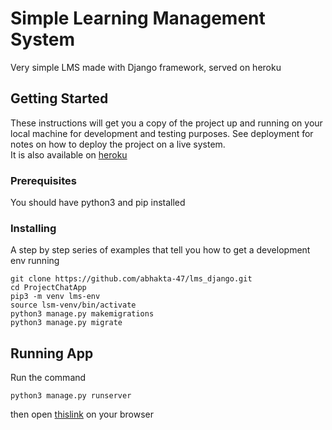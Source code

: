 # Simple Learning Management System

Very simple LMS made with Django framework, served on heroku

## Getting Started

These instructions will get you a copy of the project up and running on your local machine for development and testing purposes. See deployment for notes on how to deploy the project on a live system.<br>
It is also available on [heroku](http://geo-classes.herokuapp.com/6/geo)

### Prerequisites

You should have python3 and pip installed

### Installing

A step by step series of examples that tell you how to get a development env running

```
git clone https://github.com/abhakta-47/lms_django.git
cd ProjectChatApp
pip3 -m venv lms-env
source lsm-venv/bin/activate
python3 manage.py makemigrations
python3 manage.py migrate
```
## Running App
Run the command
```
python3 manage.py runserver
```
then open [thislink](http://localhost:8000/) on your browser
 
<!-- ## What I learned and what I experienced

This is my first project which I actually developed. My experienced was mostly smooth and I learned a lot.

### Libraries and frameworks I used and learned ( *learned and used* )
- socekt.io
- jQuery
- express
- bootstrap -->
